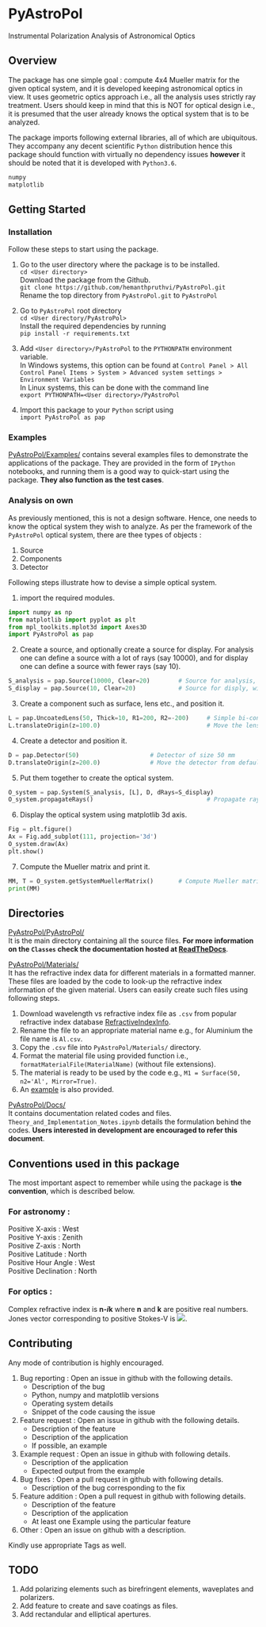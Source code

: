 # PyAstroPol
Instrumental Polarization Analysis of Astronomical Optics

## Overview
The package has one simple goal : compute 4x4 Mueller matrix for the given optical system, and it is developed keeping astronomical optics in view.
It uses geometric optics approach i.e., all the analysis uses strictly ray treatment. Users should keep in mind that this is NOT for optical design i.e., it is presumed that the user already knows the optical system that is to be analyzed.

The package imports following external libraries, all of which are ubiquitous. They accompany any decent scientific `Python` distribution hence this package should function with virtually no dependency issues **however** it should be noted that it is developed with `Python3.6`.
```python
numpy
matplotlib
```

## Getting Started

### Installation

Follow these steps to start using the package.

1. Go to the user directory where the package is to be installed.  
`cd <User directory>`   
Download the package from the Github.   
`git clone https://github.com/hemanthpruthvi/PyAstroPol.git`  
Rename the top directory from `PyAstroPol.git` to `PyAstroPol`

2. Go to `PyAstroPol` root directory  
`cd <User directory/PyAstroPol>`  
Install the required dependencies by running    
`pip install -r requirements.txt`

3. Add `<User directory>/PyAstroPol` to the `PYTHONPATH` environment variable.  
In Windows systems, this option can be found at `Control Panel > All Control Panel Items > System > Advanced system settings > Environment Variables`   
In Linux systems, this can be done with the command line  
`export PYTHONPATH=<User directory>/PyAstroPol`

4. Import this package to your `Python` script using   
`import PyAstroPol as pap`

### Examples

[PyAstroPol/Examples/](https://github.com/hemanthpruthvi/PyAstroPol/tree/master/Examples) contains several examples files to demonstrate the applications of the package. They are provided in the form of `IPython` notebooks, and running them is a good way to quick-start using the package. **They also function as the test cases**. 

### Analysis on own

As previously mentioned, this is not a design software. Hence, one needs to know the optical system they wish to analyze. As per the framework of the `PyAstroPol` optical system, there are thee types of objects :
1. Source  
2. Components  
3. Detector   

Following steps illustrate how to devise a simple optical system.  
1. import the required modules.
```python
import numpy as np
from matplotlib import pyplot as plt
from mpl_toolkits.mplot3d import Axes3D
import PyAstroPol as pap
```  
2. Create a source, and optionally create a source for display. For analysis one can define a source with a lot of rays (say 10000), and for display one can define a source with fewer rays (say 10).  
```python
S_analysis = pap.Source(10000, Clear=20)        # Source for analysis, with 10k rays and 20 mm size
S_display = pap.Source(10, Clear=20)            # Source for disply, with 10 rays and 20 mm size
```  
3. Create a component such as surface, lens etc., and position it. 
```python
L = pap.UncoatedLens(50, Thick=10, R1=200, R2=-200)     # Simple bi-convex lens of 50 mm size
L.translateOrigin(z=100.0)                              # Move the lens from default position (origin)
```  
4. Create a detector and position it.
```python
D = pap.Detector(50)                    # Detector of size 50 mm
D.translateOrigin(z=200.0)              # Move the detector from default position (origin)
```  
5. Put them together to create the optical system.
```python
O_system = pap.System(S_analysis, [L], D, dRays=S_display)
O_system.propagateRays()                                # Propagate rays in the optical system
```  
6. Display the optical system using matplotlib 3d axis.
```python
Fig = plt.figure()
Ax = Fig.add_subplot(111, projection='3d')
O_system.draw(Ax)
plt.show()
```  
7. Compute the Mueller matrix and print it.
```python
MM, T = O_system.getSystemMuellerMatrix()       # Compute Mueller matrix for the system
print(MM)
```

## Directories

[PyAstroPol/PyAstroPol/](https://github.com/hemanthpruthvi/PyAstroPol/tree/master/PyAstroPol)  
It is the main directory containing all the source files. **For more information on the `Classes` check the documentation hosted at [ReadTheDocs](https://pyastropol.readthedocs.io/en/latest/)**.

[PyAstroPol/Materials/](https://github.com/hemanthpruthvi/PyAstroPol/tree/master/Materials)  
It has the refractive index data for different materials in a formatted manner. These files are loaded by the code to look-up the refractive index information of the given material. Users can easily create such files using following steps.
1. Download wavelength vs refractive index file as `.csv` from popular refractive index database [RefractiveIndexInfo](https://refractiveindex.info/).
2. Rename the file to an appropriate material name e.g., for Aluminium the file name is `Al.csv`.
3. Copy the `.csv` file into `PyAstroPol/Materials/` directory.
4. Format the material file using provided function i.e., `formatMaterialFile(MaterialName)` (without file extensions).
5. The material is ready to be used by the code e.g., `M1 = Surface(50, n2='Al', Mirror=True)`.
6. An [example](https://github.com/hemanthpruthvi/PyAstroPol/blob/master/Examples/09_FormatMaterialFile.ipynb) is also provided.

[PyAstroPol/Docs/](https://github.com/hemanthpruthvi/PyAstroPol/tree/master/Docs)  
It contains documentation related codes and files.
`Theory_and_Implementation_Notes.ipynb` details the formulation behind the codes. **Users interested in development are encouraged to refer this document**.

## Conventions used in this package  
The most important aspect to remember while using the package is **the convention**, which is described below. 
### For astronomy : 
Positive X-axis : West  
Positive Y-axis : Zenith  
Positive Z-axis : North  
Positive Latitude : North  
Positive Hour Angle : West  
Positive Declination : North  
### For optics : 
Complex refractive index is **n-*i*k** where **n** and **k** are positive real numbers.    
Jones vector corresponding to positive Stokes-V is <img src="https://render.githubusercontent.com/render/math?math=\frac{1}{\sqrt 2} \begin{bmatrix} 1 \\ -i \end{bmatrix}">.

## Contributing
Any mode of contribution is highly encouraged.
1. Bug reporting : Open an issue in github with the following details.
    - Description of the bug
    - Python, numpy and matplotlib versions
    - Operating system details
    - Snippet of the code causing the issue
2. Feature request : Open an issue in github with the following details.
    - Description of the feature
    - Description of the application
    - If possible, an example
3. Example request : Open an issue in github with following details.
    - Description of the application
    - Expected output from the example
4. Bug fixes : Open a pull request in github with following details.
    - Description of the bug corresponding to the fix
5. Feature addition : Open a pull request in github with following details.
    - Description of the feature
    - Description of the application
    - At least one Example using the particular feature
6. Other : Open an issue on github with a description.

Kindly use appropriate Tags as well.

## TODO
1. Add polarizing elements such as birefringent elements, waveplates and polarizers.
2. Add feature to create and save coatings as files.
3. Add rectandular and elliptical apertures.